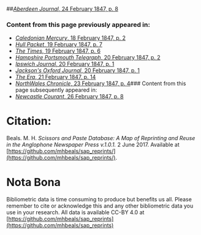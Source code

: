 ##[*Aberdeen Journal*, 24 February 1847, p. 8](https://mhbeals.github.io/sap_html/Aberdeen-Journal/Aberdeen-Journal-24-February-1847-p-8)

### Content from this page previously appeared in:
+ [*Caledonian Mercury*, 18 February 1847, p. 2](https://mhbeals.github.io/sap_html/Caledonian-Mercury/Caledonian-Mercury-18-February-1847-p-2)
+ [*Hull Packet*, 19 February 1847, p. 7](https://mhbeals.github.io/sap_html/Hull-Packet/Hull-Packet-19-February-1847-p-7)
+ [*The Times*, 19 February 1847, p. 6](https://mhbeals.github.io/sap_html/The-Times/The-Times-19-February-1847-p-6)
+ [*Hampshire Portsmouth Telegraph*, 20 February 1847, p. 2](https://mhbeals.github.io/sap_html/Hampshire-Portsmouth-Telegraph/Hampshire-Portsmouth-Telegraph-20-February-1847-p-2)
+ [*Ipswich Journal*, 20 February 1847, p. 1](https://mhbeals.github.io/sap_html/Ipswich-Journal/Ipswich-Journal-20-February-1847-p-1)
+ [*Jackson's Oxford Journal*, 20 February 1847, p. 1](https://mhbeals.github.io/sap_html/Jackson's-Oxford-Journal/Jackson's-Oxford-Journal-20-February-1847-p-1)
+ [*The Era*, 21 February 1847, p. 14](https://mhbeals.github.io/sap_html/The-Era/The-Era-21-February-1847-p-14)
+ [*NorthWales Chronicle*, 23 February 1847, p. 4](https://mhbeals.github.io/sap_html/NorthWales-Chronicle/NorthWales-Chronicle-23-February-1847-p-4)### Content from this page subsequently appeared in:
+ [*Newcastle Courant*, 26 February 1847, p. 8](https://mhbeals.github.io/sap_html/Newcastle-Courant/Newcastle-Courant-26-February-1847-p-8)
                    
# Citation: 

Beals. M. H. *Scissors and Paste Database: A Map of Reprinting and Reuse in the Anglophone Newspaper Press v.1.0.1.* 2 June 2017. Available at [https://github.com/mhbeals/sap_reprints/](https://github.com/mhbeals/sap_reprints/). 
                    
# Nota Bona

Bibliometric data is time consuming to produce but benefits us all. Please remember to cite or acknowledge this and any other bibliometric data you use in your research. All data is available CC-BY 4.0 at [https://github.com/mhbeals/sap_reprints](https://github.com/mhbeals/sap_reprints)